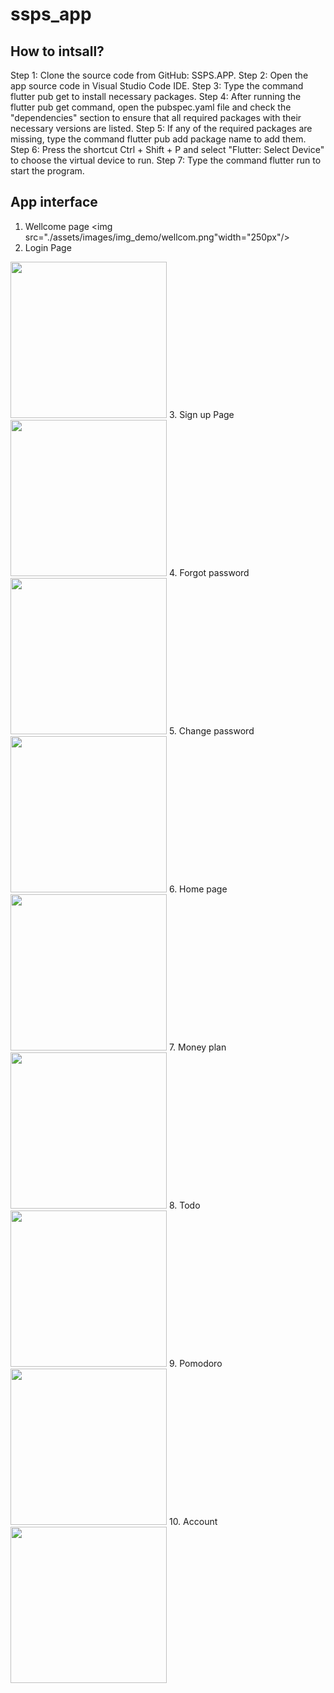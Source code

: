 # ssps_app

## How to intsall?

Step 1: Clone the source code from GitHub: SSPS.APP.
Step 2: Open the app source code in Visual Studio Code IDE.
Step 3: Type the command flutter pub get to install necessary packages.
Step 4: After running the flutter pub get command, open the pubspec.yaml file and check the "dependencies" section to ensure that all required packages with their necessary versions are listed.
Step 5: If any of the required packages are missing, type the command flutter pub add package name to add them.
Step 6: Press the shortcut Ctrl + Shift + P and select "Flutter: Select Device" to choose the virtual device to run.
Step 7: Type the command flutter run to start the program.

## App interface

1. Wellcome page
<img src="./assets/images/img_demo/wellcom.png"width="250px"/>
2. Login Page
<img src="./assets/images/img_demo/login.png" width="250px"/>
3. Sign up Page
<img src="./assets/images/img_demo/signup.png" width="250px"/>
4. Forgot password
<img src="./assets/images/img_demo/checkemail.png" width="250px"/>
5. Change password
<img src="./assets/images/img_demo/changepassword.png" width="250px"/>
6. Home page
<img src="./assets/images/img_demo/home.png" width="250px"/>
7. Money plan
<img src="./assets/images/img_demo/moneyplan.png" width="250px"/>
8. Todo
<img src="./assets/images/img_demo/todo.png" width="250px"/>
9. Pomodoro
<img src="./assets/images/img_demo/pomodoro.png" width="250px"/>
10. Account
<img src="./assets/images/img_demo/account.png" width="250px"/>
